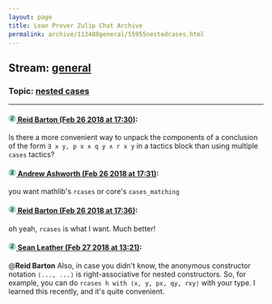 ```yaml
---
layout: page
title: Lean Prover Zulip Chat Archive 
permalink: archive/113488general/55955nestedcases.html
---
```


## Stream: [general](index.html)
### Topic: [nested cases](55955nestedcases.html)

---

#### [![Click to go to Zulip](../../assets/img/zulip2.png) Reid Barton (Feb 26 2018 at 17:30)](https://leanprover.zulipchat.com/#narrow/stream/113488-general/topic/nested%20cases/near/123003168):
Is there a more convenient way to unpack the components of a conclusion of the form `∃ x y, p x ∧ q y ∧ r x y` in a tactics block than using multiple `cases` tactics?

#### [![Click to go to Zulip](../../assets/img/zulip2.png) Andrew Ashworth (Feb 26 2018 at 17:31)](https://leanprover.zulipchat.com/#narrow/stream/113488-general/topic/nested%20cases/near/123003198):
you want mathlib's `rcases` or core's `cases_matching`

#### [![Click to go to Zulip](../../assets/img/zulip2.png) Reid Barton (Feb 26 2018 at 17:36)](https://leanprover.zulipchat.com/#narrow/stream/113488-general/topic/nested%20cases/near/123003381):
oh yeah, `rcases` is what I want. Much better!

#### [![Click to go to Zulip](../../assets/img/zulip2.png) Sean Leather (Feb 27 2018 at 13:21)](https://leanprover.zulipchat.com/#narrow/stream/113488-general/topic/nested%20cases/near/123041049):
@**Reid Barton** Also, in case you didn't know, the anonymous constructor notation `⟨..., ...⟩` is right-associative for nested constructors. So, for example, you can do `rcases h with ⟨x, y, px, qy, rxy⟩` with your type. I learned this recently, and it's quite convenient.

